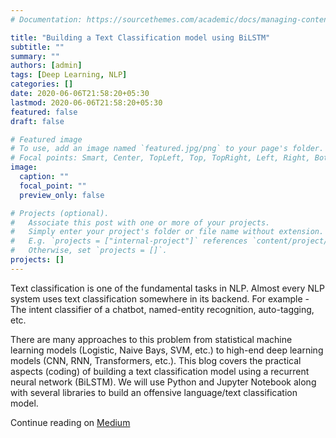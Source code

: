 ```yaml
---
# Documentation: https://sourcethemes.com/academic/docs/managing-content/

title: "Building a Text Classification model using BiLSTM"
subtitle: ""
summary: ""
authors: [admin]
tags: [Deep Learning, NLP]
categories: []
date: 2020-06-06T21:58:20+05:30
lastmod: 2020-06-06T21:58:20+05:30
featured: false
draft: false

# Featured image
# To use, add an image named `featured.jpg/png` to your page's folder.
# Focal points: Smart, Center, TopLeft, Top, TopRight, Left, Right, BottomLeft, Bottom, BottomRight.
image:
  caption: ""
  focal_point: ""
  preview_only: false

# Projects (optional).
#   Associate this post with one or more of your projects.
#   Simply enter your project's folder or file name without extension.
#   E.g. `projects = ["internal-project"]` references `content/project/deep-learning/index.md`.
#   Otherwise, set `projects = []`.
projects: []
---
```

Text classification is one of the fundamental tasks in NLP. Almost every NLP system uses text classification somewhere in its backend. For example - The intent classifier of a chatbot, named-entity recognition, auto-tagging, etc.

There are many approaches to this problem from statistical machine learning models (Logistic, Naive Bays, SVM, etc.) to high-end deep learning models (CNN, RNN, Transformers, etc.). This blog covers the practical aspects (coding) of building a text classification model using a recurrent neural network (BiLSTM). We will use Python and Jupyter Notebook along with several libraries to build an offensive language/text classification model.

Continue reading on [Medium](https://medium.com/analytics-vidhya/building-a-text-classification-model-using-bilstm-c0548ace26f2)
